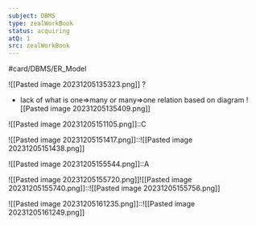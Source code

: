 ```yaml
---
subject: DBMS
type: zealWorkBook
status: acquiring
atQ: 1
src: zealWorkBook
---
```

#card/DBMS/ER_Model 

![[Pasted image 20231205135323.png]]
?
- lack of what is one=>many or many=>one relation based on diagram
![[Pasted image 20231205135409.png]] <!--SR:!2023-12-16,4,170-->

![[Pasted image 20231205151105.png]]::C <!--SR:!2023-12-16,4,170-->

![[Pasted image 20231205151417.png]]::![[Pasted image 20231205151438.png]] <!--SR:!2023-12-16,4,170-->

![[Pasted image 20231205155544.png]]::A <!--SR:!2023-12-15,2,150-->


![[Pasted image 20231205155720.png]]![[Pasted image 20231205155740.png]]::![[Pasted image 20231205155756.png]] <!--SR:!2023-12-14,2,158-->


![[Pasted image 20231205161235.png]]::![[Pasted image 20231205161249.png]] <!--SR:!2023-12-16,4,170-->

